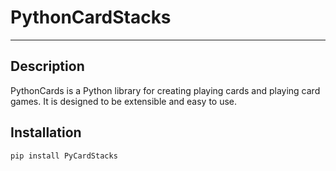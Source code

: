 
# PythonCardStacks

---

## Description

PythonCards is a Python library for creating playing cards and playing card games. It is designed to be extensible and easy to use.

## Installation

```bash
pip install PyCardStacks
```

